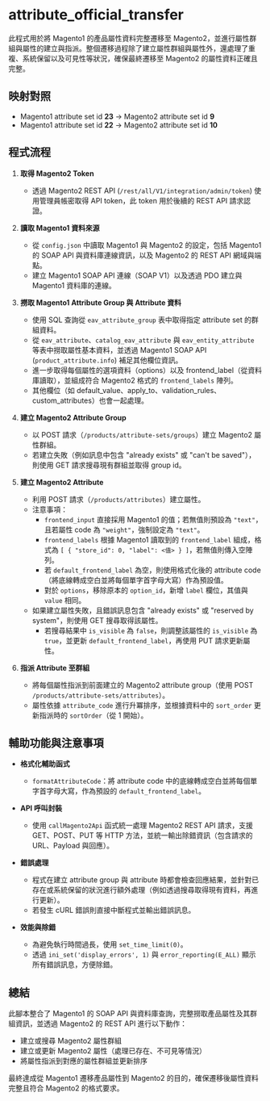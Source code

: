 # attribute_official_transfer

此程式用於將 Magento1 的產品屬性資料完整遷移至 Magento2，並進行屬性群組與屬性的建立與指派。整個遷移過程除了建立屬性群組與屬性外，還處理了重複、系統保留以及可見性等狀況，確保最終遷移至 Magento2 的屬性資料正確且完整。

## 映射對照

- Magento1 attribute set id **23** → Magento2 attribute set id **9**
- Magento1 attribute set id **22** → Magento2 attribute set id **10**

## 程式流程

1. **取得 Magento2 Token**
   - 透過 Magento2 REST API (`/rest/all/V1/integration/admin/token`) 使用管理員帳密取得 API token，此 token 用於後續的 REST API 請求認證。

2. **讀取 Magento1 資料來源**
   - 從 `config.json` 中讀取 Magento1 與 Magento2 的設定，包括 Magento1 的 SOAP API 與資料庫連線資訊，以及 Magento2 的 REST API 網域與端點。
   - 建立 Magento1 SOAP API 連線（SOAP V1）以及透過 PDO 建立與 Magento1 資料庫的連線。

3. **撈取 Magento1 Attribute Group 與 Attribute 資料**
   - 使用 SQL 查詢從 `eav_attribute_group` 表中取得指定 attribute set 的群組資料。
   - 從 `eav_attribute`、`catalog_eav_attribute` 與 `eav_entity_attribute` 等表中撈取屬性基本資料，並透過 Magento1 SOAP API (`product_attribute.info`) 補足其他欄位資訊。
   - 進一步取得每個屬性的選項資料（options）以及 frontend_label（從資料庫讀取），並組成符合 Magento2 格式的 `frontend_labels` 陣列。
   - 其他欄位（如 default_value、apply_to、validation_rules、custom_attributes）也會一起處理。

4. **建立 Magento2 Attribute Group**
   - 以 POST 請求（`/products/attribute-sets/groups`）建立 Magento2 屬性群組。
   - 若建立失敗（例如訊息中包含 "already exists" 或 "can't be saved"），則使用 GET 請求搜尋現有群組並取得 group id。

5. **建立 Magento2 Attribute**
   - 利用 POST 請求（`/products/attributes`）建立屬性。
   - 注意事項：
     - `frontend_input` 直接採用 Magento1 的值；若無值則預設為 `"text"`，且若屬性 code 為 `"weight"`，強制設定為 `"text"`。
     - `frontend_labels` 根據 Magento1 讀取到的 `frontend_label` 組成，格式為 `[ { "store_id": 0, "label": <值> } ]`，若無值則傳入空陣列。
     - 若 `default_frontend_label` 為空，則使用格式化後的 attribute code（將底線轉成空白並將每個單字首字母大寫）作為預設值。
     - 對於 `options`，移除原本的 `option_id`，新增 `label` 欄位，其值與 `value` 相同。
   - 如果建立屬性失敗，且錯誤訊息包含 "already exists" 或 "reserved by system"，則使用 GET 搜尋取得該屬性。
     - 若搜尋結果中 `is_visible` 為 `false`，則調整該屬性的 `is_visible` 為 `true`，並更新 `default_frontend_label`，再使用 PUT 請求更新屬性。

6. **指派 Attribute 至群組**
   - 將每個屬性指派到前面建立的 Magento2 attribute group（使用 POST `/products/attribute-sets/attributes`）。
   - 屬性依據 `attribute_code` 進行升冪排序，並根據資料中的 `sort_order` 更新指派時的 `sortOrder`（從 1 開始）。

## 輔助功能與注意事項

- **格式化輔助函式**
  - `formatAttributeCode`：將 attribute code 中的底線轉成空白並將每個單字首字母大寫，作為預設的 `default_frontend_label`。

- **API 呼叫封裝**
  - 使用 `callMagento2Api` 函式統一處理 Magento2 REST API 請求，支援 GET、POST、PUT 等 HTTP 方法，並統一輸出除錯資訊（包含請求的 URL、Payload 與回應）。

- **錯誤處理**
  - 程式在建立 attribute group 與 attribute 時都會檢查回應結果，並針對已存在或系統保留的狀況進行額外處理（例如透過搜尋取得現有資料，再進行更新）。
  - 若發生 cURL 錯誤則直接中斷程式並輸出錯誤訊息。

- **效能與除錯**
  - 為避免執行時間過長，使用 `set_time_limit(0)`。
  - 透過 `ini_set('display_errors', 1)` 與 `error_reporting(E_ALL)` 顯示所有錯誤訊息，方便除錯。

## 總結

此腳本整合了 Magento1 的 SOAP API 與資料庫查詢，完整撈取產品屬性及其群組資訊，並透過 Magento2 的 REST API 進行以下動作：

- 建立或搜尋 Magento2 屬性群組
- 建立或更新 Magento2 屬性（處理已存在、不可見等情況）
- 將屬性指派到對應的屬性群組並更新排序

最終達成從 Magento1 遷移產品屬性到 Magento2 的目的，確保遷移後屬性資料完整且符合 Magento2 的格式要求。
